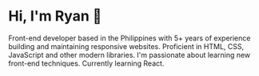 <h1>Hi, I'm Ryan 👋</h1>

<p>Front-end developer based in the Philippines with 5+ years of experience building and maintaining responsive websites. Proficient in HTML, CSS, JavaScript and other modern libraries. I'm passionate about learning new front-end techniques. Currently learning React.</p>

<!--
**ryandayalo/ryandayalo** is a ✨ _special_ ✨ repository because its `README.md` (this file) appears on your GitHub profile.

Here are some ideas to get you started:

- 🔭 I’m currently working on ...
- 🌱 I’m currently learning ...
- 👯 I’m looking to collaborate on ...
- 🤔 I’m looking for help with ...
- 💬 Ask me about ...
- 📫 How to reach me: ...
- 😄 Pronouns: ...
- ⚡ Fun fact: ...
-->
